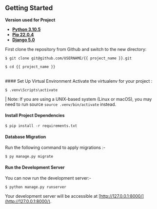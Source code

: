 ## Getting Started

**Version used for Project**

- **[Python 3.10.5](https://www.python.org/downloads/release/python-3105/)**
- **[Pip 22.0.4](https://pypi.org/project/pip/)**
- **[Django 5.0](https://docs.djangoproject.com/en/5.0/)**

First clone the repository from Github and switch to the new directory:

`$ git clone git@github.com/USERNAME/{{ project_name }}.git`

`$ cd {{ project_name }}`

<br>
#### Set Up Virtual Environment
Activate the virtualenv for your project :

`$ .venv\Scripts\activate`

| Note: If you are using a UNIX-based system (Linux or macOS), you may need to run source
`source .venv/bin/activate` instead.
<br>

#### Install Project Dependencies

`$ pip install -r requirements.txt`
<br>

#### Database Migration

Run the following command to apply migrations :-

`$ py manage.py migrate`
<br>

#### Run the Development Server

You can now run the development server:-

`$ python manage.py runserver `

Your development server will be accessible at [http://127.0.0.1:8000/](http://127.0.0.1:8000/).
